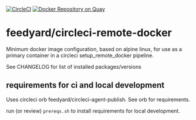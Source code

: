 [![CircleCI](https://circleci.com/gh/feedyard/circleci-remote-docker.svg?style=shield)](https://circleci.com/gh/feedyard/circleci-remote-docker)
[![Docker Repository on Quay](https://quay.io/repository/feedyard/circleci-remote-docker/status "Docker Repository on Quay")](https://quay.io/repository/feedyard/circleci-remote-docker)
# feedyard/circleci-remote-docker

Minimum docker image configuration, based on alpine linux, for use as a primary container in a circleci
setup_remote_docker pipeline.

See CHANGELOG for list of installed packages/versions

## requirements for ci and local development

Uses circleci orb feedyard/circleci-agent-publish. See orb for requirements.

run (or review) `prereqs.sh` to install requirements for local development.
